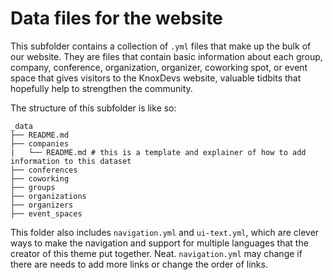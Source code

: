 # Data files for the website

This subfolder contains a collection of `.yml` files that make up the bulk of our website. They are files that contain basic information about each group, company, conference, organization, organizer, coworking spot, or event space that gives visitors to the KnoxDevs website, valuable tidbits that hopefully help to strengthen the community.

The structure of this subfolder is like so:

```
_data
├── README.md
├── companies
|   └── README.md # this is a template and explainer of how to add information to this dataset
├── conferences
├── coworking
├── groups
├── organizations
├── organizers
├── event_spaces
```

This folder also includes `navigation.yml` and `ui-text.yml`, which are clever ways to make the navigation and support for multiple languages that the creator of this theme put together. Neat. `navigation.yml` may change if there are needs to add more links or change the order of links.